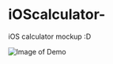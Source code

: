 # iOScalculator-
iOS calculator mockup :D 

![Image of Demo](https://github.com/jamiekim-sh/iOScalculator-/fullyfunctionalCalculator.png)

